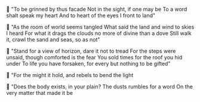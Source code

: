 
🌹 "To be grinned by thus facade 
Not in the sight, if one may be
To a word shalt speak my heart
And to heart of the eyes I front to land"

🥀 "As the room of world seems tangled
What said the land and wind to skies I heard
For what it drags the clouds no more of divine than a dove
Still walk it, crawl the sand and seas, so as not"

🌹 "Stand for a view of horizon, dare it not to tread
For the steps were unsaid, though comforted is the fear
You sold times for the roof you hid under
To life you have forsaken, for every but nothing to be gifted"

🌹 "For the might it hold, and rebels to bend the light

🌹 "Does the body exists, in your plain?
The dusts rumbles for a word
On the very matter that made it be
